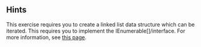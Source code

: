 ## Hints
This exercise requires you to create a linked list data structure which can be iterated. This requires you to implement the IEnumerable[<T>]/interface. 
For more information, see [this page](https://msdn.microsoft.com/en-us/library/9eekhta0(v=vs.110).aspx).
